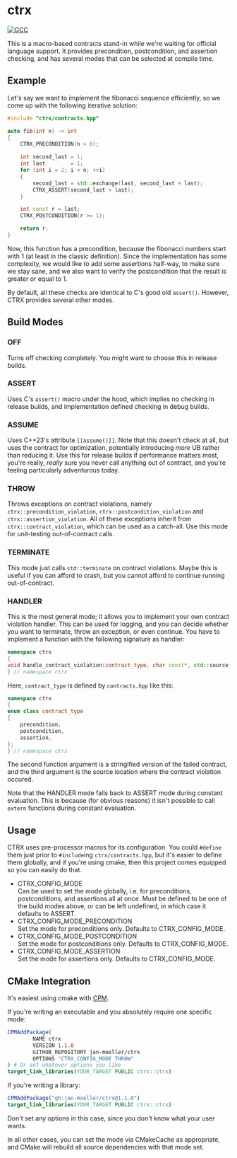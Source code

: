 # ctrx

[![GCC](https://github.com/jan-moeller/ctrx/actions/workflows/gcc.yml/badge.svg)](https://github.com/jan-moeller/ctrx/actions/workflows/gcc.yml)

This is a macro-based contracts stand-in while we're waiting for official
language support. It provides precondition, postcondition, and assertion
checking, and has several modes that can be selected at compile time.

## Example

Let's say we want to implement the fibonacci sequence efficiently, so we come up
with the following iterative solution:

```c++
#include "ctrx/contracts.hpp"

auto fib(int n) -> int
{
    CTRX_PRECONDITION(n > 0);

    int second_last = 1;
    int last        = 1;
    for (int i = 2; i < n; ++i)
    {
        second_last = std::exchange(last, second_last + last);
        CTRX_ASSERT(second_last < last);
    }

    int const r = last;
    CTRX_POSTCONDITION(r >= 1);

    return r;
}
```

Now, this function has a precondition, because the fibonacci numbers start with
1 (at least in the classic definition). Since the implementation has some
complexity, we would like to add some assertions half-way, to make sure we stay
sane, and we also want to verify the postcondition that the result is greater or
equal to 1.

By default, all these checks are identical to C's good old `assert()`. However,
CTRX provides several other modes.

## Build Modes

### OFF

Turns off checking completely. You might want to choose this in release builds.

### ASSERT

Uses C's `assert()` macro under the hood, which implies no checking in release
builds, and implementation defined checking in debug builds.

### ASSUME

Uses C++23's attribute `[[assume()]]`. Note that this doesn't check at all, but
uses the contract for optimization, potentially introducing *more* UB rather
than reducing it. Use this for release builds if performance matters most, 
you're really, *really* sure you never call anything out of contract, and
you're feeling particularly adventurous today.

### THROW

Throws exceptions on contract violations, namely `ctrx::precondition_violation`,
`ctrx::postcondition_violation` and `ctrx::assertion_violation`. All of these
exceptions inherit from `ctrx::contract_violation`, which can be used as a 
catch-all. Use this mode for unit-testing out-of-contract calls.

### TERMINATE

This mode just calls `std::terminate` on contract violations. Maybe this is
useful if you can afford to crash, but you cannot afford to continue running
out-of-contract.

### HANDLER

This is the most general mode; it allows you to implement your own contract
violation handler. This can be used for logging, and you can decide whether you
want to terminate, throw an exception, or even continue.
You have to implement a function with the following signature as handler:
```c++
namespace ctrx
{
void handle_contract_violation(contract_type, char const*, std::source_location const&);
} // namespace ctrx
```
Here, `contract_type` is defined by `contracts.hpp` like this:
```c++
namespace ctrx
{
enum class contract_type
{
    precondition,
    postcondition,
    assertion,
};
} // namespace ctrx
```
The second function argument is a stringified version of the failed contract,
and the third argument is the source location where the contract violation
occured.

Note that the HANDLER mode falls back to ASSERT mode during constant
evaluation. This is because (for obvious reasons) it isn't possible to call
`extern` functions during constant evaluation.

## Usage

CTRX uses pre-processor macros for its configuration. You could `#define` them
just prior to `#include`ing `ctrx/contracts.hpp`, but it's easier to define them
globally, and if you're using cmake, then this project comes equipped so you can
easily do that.

* CTRX_CONFIG_MODE \
  Can be used to set the mode globally, i.e. for preconditions, postconditions,
  and assertions all at once. Must be defined to be one of the build modes
  above, or can be left undefined, in which case it defaults to ASSERT.
* CTRX_CONFIG_MODE_PRECONDITION \
  Set the mode for preconditions only. Defaults to CTRX_CONFIG_MODE.
* CTRX_CONFIG_MODE_POSTCONDITION \
  Set the mode for postconditions only. Defaults to CTRX_CONFIG_MODE.
* CTRX_CONFIG_MODE_ASSERTION \
  Set the mode for assertions only. Defaults to CTRX_CONFIG_MODE.

## CMake Integration

It's easiest using cmake with [CPM](https://github.com/cpm-cmake/CPM.cmake).

If you're writing an executable and you absolutely require one specific mode:

```cmake
CPMAddPackage(
        NAME ctrx
        VERSION 1.1.0
        GITHUB_REPOSITORY jan-moeller/ctrx
        OPTIONS "CTRX_CONFIG_MODE THROW"
) # Or set whatever options you like
target_link_libraries(YOUR_TARGET PUBLIC ctrx::ctrx)
```

If you're writing a library:

```cmake
CPMAddPackage("gh:jan-moeller/ctrx@1.1.0")
target_link_libraries(YOUR_TARGET PUBLIC ctrx::ctrx)
```

Don't set any options in this case, since you don't know what your user wants.


In all other cases, you can set the mode via CMakeCache as appropriate, and
CMake will rebuild all source dependencies with that mode set.
